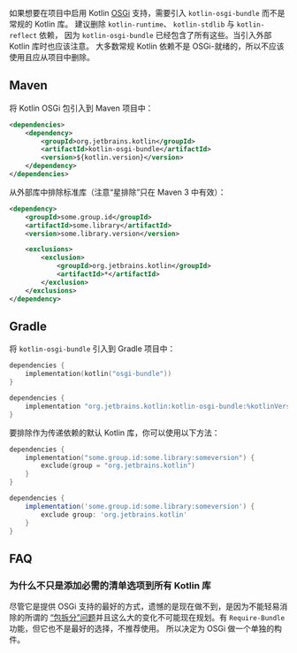 [//]: # (title: Kotlin 与 OSGi)

如果想要在项目中启用 Kotlin [OSGi](https://www.osgi.org/) 支持，需要引入 `kotlin-osgi-bundle` 而不是<!--
-->常规的 Kotlin 库。 建议删除 `kotlin-runtime`、 `kotlin-stdlib` 与 `kotlin-reflect` 依赖，
因为 `kotlin-osgi-bundle` 已经包含了所有这些。当引入外部 Kotlin 库时也应该注意。
大多数常规 Kotlin 依赖不是 OSGi-就绪的，所以不应该使用且应从项目中删除<!--
-->。

## Maven

将 Kotlin OSGi 包引入到 Maven 项目中：

```xml
<dependencies>
    <dependency>
        <groupId>org.jetbrains.kotlin</groupId>
        <artifactId>kotlin-osgi-bundle</artifactId>
        <version>${kotlin.version}</version>
    </dependency>
</dependencies>
```

从外部库中排除标准库（注意“星排除”只在 Maven 3 中有效）：

```xml
<dependency>
    <groupId>some.group.id</groupId>
    <artifactId>some.library</artifactId>
    <version>some.library.version</version>

    <exclusions>
        <exclusion>
            <groupId>org.jetbrains.kotlin</groupId>
            <artifactId>*</artifactId>
        </exclusion>
    </exclusions>
</dependency>
```

## Gradle

将 `kotlin-osgi-bundle` 引入到 Gradle 项目中：

<tabs group="build-script">
<tab title="Kotlin" group-key="kotlin">

```kotlin
dependencies {
    implementation(kotlin("osgi-bundle"))
}
```

</tab>
<tab title="Groovy" group-key="groovy">

```groovy
dependencies {
    implementation "org.jetbrains.kotlin:kotlin-osgi-bundle:%kotlinVersion%"
}
```

</tab>
</tabs>

要排除作为传递依赖的默认 Kotlin 库，你可以使用以下方法：

<tabs group="build-script">
<tab title="Kotlin" group-key="kotlin">

```kotlin
dependencies {
    implementation("some.group.id:some.library:someversion") {
        exclude(group = "org.jetbrains.kotlin")
    }
}
```

</tab>
<tab title="Groovy" group-key="groovy">

```groovy
dependencies {
    implementation('some.group.id:some.library:someversion') {
        exclude group: 'org.jetbrains.kotlin'
    }
}
```

</tab>
</tabs>

## FAQ

### 为什么不只是添加必需的清单选项到所有 Kotlin 库

尽管它是提供 OSGi 支持的最好的方式，遗憾的是现在做不到，是因为不能轻易消除的所谓的
[“包拆分”问题](http://wiki.osgi.org/wiki/Split_Packages)并且这么大的变化<!--
-->不可能现在规划。有 `Require-Bundle` 功能，但它也不是最好的选择，不推荐使用。
所以决定为 OSGi 做一个单独的构件。

